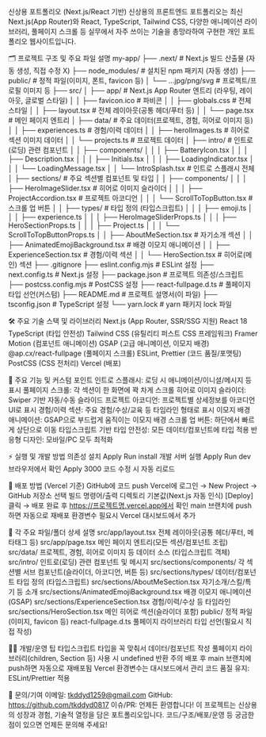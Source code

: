 신상용 포트폴리오 (Next.js/React 기반)
신상용의 프론트엔드 포트폴리오는 최신 Next.js(App Router)와 React, TypeScript, Tailwind CSS, 다양한 애니메이션 라이브러리, 풀페이지 스크롤 등
실무에서 자주 쓰이는 기술을 총망라하여 구현한 개인 포트폴리오 웹사이트입니다.

🗂️ 프로젝트 구조 및 주요 파일 설명
my-app/
├── .next/ # Next.js 빌드 산출물 (자동 생성, 직접 수정 X)
├── node_modules/ # 설치된 npm 패키지 (자동 생성)
├── public/ # 정적 파일(이미지, 폰트, favicon 등)
│ └── ...jpg/png/svg # 프로젝트/프로필 이미지 등
├── src/
│ ├── app/ # Next.js App Router 엔트리 (라우팅, 레이아웃, 글로벌 스타일)
│ │ ├── favicon.ico # 파비콘
│ │ ├── globals.css # 전체 스타일
│ │ ├── layout.tsx # 전체 레이아웃(공통 헤더/푸터 등)
│ │ └── page.tsx # 메인 페이지 엔트리
│ ├── data/ # 주요 데이터(프로젝트, 경험, 히어로 이미지 등)
│ │ ├── experiences.ts # 경험/이력 데이터
│ │ ├── herolImages.ts # 히어로 섹션 이미지 데이터
│ │ └── projects.ts # 프로젝트 데이터
│ ├── intro/ # 인트로(로딩) 관련 컴포넌트
│ │ ├── components/
│ │ │ ├── BatteryIcon.tsx
│ │ │ ├── Description.tsx
│ │ │ ├── Initials.tsx
│ │ │ ├── LoadingIndicator.tsx
│ │ │ └── LoadingMessage.tsx
│ │ └── IntroSplash.tsx # 인트로 스플래시 전체
│ ├── sections/ # 주요 섹션별 컴포넌트 및 타입
│ │ ├── components/
│ │ │ ├── HeroImageSlider.tsx # 히어로 이미지 슬라이더
│ │ │ ├── ProjectAccordion.tsx # 프로젝트 아코디언
│ │ │ └── ScrollToTopButton.tsx # 스크롤 업 버튼
│ │ ├── types/ # 타입 정의 (타입스크립트)
│ │ │ ├── emoji.ts
│ │ │ ├── experience.ts
│ │ │ ├── HeroImageSliderProps.ts
│ │ │ ├── HeroSectionProps.ts
│ │ │ ├── Project.ts
│ │ │ └── ScrollToTopButtonProps.ts
│ │ ├── AboutMeSection.tsx # 자기소개 섹션
│ │ ├── AnimatedEmojiBackground.tsx # 배경 이모지 애니메이션
│ │ ├── ExperienceSection.tsx # 경험/이력 섹션
│ │ └── HeroSection.tsx # 히어로(메인) 섹션
├── .gitignore
├── eslint.config.mjs # ESLint 설정
├── next.config.ts # Next.js 설정
├── package.json # 프로젝트 의존성/스크립트
├── postcss.config.mjs # PostCSS 설정
├── react-fullpage.d.ts # 풀페이지 타입 선언(커스텀)
├── README.md # 프로젝트 설명서(이 파일)
├── tsconfig.json # TypeScript 설정
└── yarn.lock # yarn 패키지 lock 파일

🛠️ 주요 기술 스택 및 라이브러리
Next.js (App Router, SSR/SSG 지원)
React 18
TypeScript (타입 안전성)
Tailwind CSS (유틸리티 퍼스트 CSS 프레임워크)
Framer Motion (컴포넌트 애니메이션)
GSAP (고급 애니메이션, 이모지 배경)
@ap.cx/react-fullpage (풀페이지 스크롤)
ESLint, Prettier (코드 품질/포맷팅)
PostCSS (CSS 전처리)
Vercel (배포)

🧩 주요 기능 및 커스텀 포인트
인트로 스플래시: 로딩 시 애니메이션/이니셜/메시지 등 표시
풀페이지 스크롤: 각 섹션이 한 화면에 꽉 차게 스크롤
히어로 이미지 슬라이더: Swiper 기반 자동/수동 슬라이드
프로젝트 아코디언: 프로젝트별 상세정보를 아코디언 UI로 표시
경험/이력 섹션: 주요 경험/수상/교육 등 타임라인 형태로 표시
이모지 배경 애니메이션: GSAP으로 부드럽게 움직이는 이모지 배경
스크롤 업 버튼: 하단에서 빠르게 상단으로 이동
타입스크립트 기반 타입 안전성: 모든 데이터/컴포넌트에 타입 적용
반응형 디자인: 모바일/PC 모두 최적화

⚡️ 실행 및 개발 방법
의존성 설치
Apply
Run
install
개발 서버 실행
Apply
Run
dev
브라우저에서 확인
Apply
3000
코드 수정 시 자동 리로드

🚀 배포 방법 (Vercel 기준)
GitHub에 코드 push
Vercel에 로그인 → New Project → GitHub 저장소 선택
빌드 명령어/출력 디렉토리 기본값(Next.js 자동 인식)
[Deploy] 클릭 → 배포 완료 후
https://프로젝트명.vercel.app에서 확인
main 브랜치에 push하면 자동으로 재배포
환경변수 필요시 Vercel 대시보드에서 추가

📝 각 주요 파일/폴더 상세 설명
src/app/layout.tsx
전체 레이아웃(공통 헤더/푸터, 메타태그 등)
src/app/page.tsx
메인 페이지 엔트리(모든 섹션/컴포넌트 조립)
src/data/
프로젝트, 경험, 히어로 이미지 등 데이터 소스 (타입스크립트 객체)
src/intro/
인트로(로딩) 관련 컴포넌트 및 메시지
src/sections/components/
각 섹션별 서브 컴포넌트(슬라이더, 아코디언, 버튼 등)
src/sections/types/
데이터/컴포넌트 타입 정의 (타입스크립트)
src/sections/AboutMeSection.tsx
자기소개/스킬/특기 등 소개
src/sections/AnimatedEmojiBackground.tsx
배경 이모지 애니메이션(GSAP)
src/sections/ExperienceSection.tsx
경험/이력/수상 등 타임라인
src/sections/HeroSection.tsx
메인 히어로 섹션(슬라이더 포함)
public/
정적 파일(이미지, favicon 등)
react-fullpage.d.ts
풀페이지 라이브러리 타입 선언(필요시 직접 작성)

🧑‍💻 개발/운영 팁
타입스크립트 타입을 꼭 맞춰서 데이터/컴포넌트 작성
풀페이지 라이브러리(children, Section 등) 사용 시 undefined 반환 주의
배포 후 main 브랜치에 push하면 자동으로 재배포됨
Vercel 환경변수는 대시보드에서 관리
코드 품질 유지: ESLint/Prettier 적용

💬 문의/기여
이메일: tkddyd1259@gmail.com
GitHub: https://github.com/tkddyd0817
이슈/PR: 언제든 환영합니다!
이 프로젝트는 신상용의 성장과 경험, 기술적 열정을 담은 포트폴리오입니다.
코드/구조/배포/운영 등 궁금한 점이 있으면 언제든 문의해 주세요!

